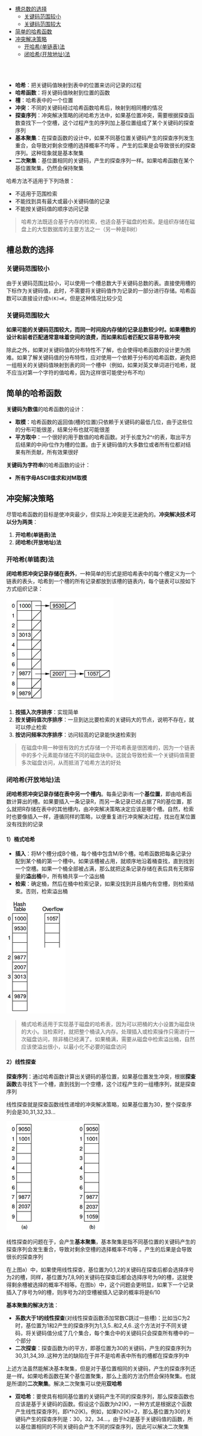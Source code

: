 * [槽总数的选择](#槽总数的选择)
    - [关键码范围较小](#关键码范围较小)
    - [关键码范围较大](#关键码范围较大)
* [简单的哈希函数](#简单的哈希函数)
* [冲突解决策略](#冲突解决策略)
    * [开哈希(单链表)法](#开哈希(单链表)法)
    * [闭哈希(开放地址)法](#闭哈希(开放地址)法)

<br>
<br>

* **哈希**：把关键码值映射到表中的位置来访问记录的过程
* **哈希函数**：将关键码值映射到位置的函数
* **槽**：哈希表中的一个位置
* **冲突**：不同的关键码经过哈希函数哈希后，映射到相同槽的情况
* **探查序列**：冲突解决策略的闭哈希方法中，如果基位置冲突，需要根据探查函数查找下一个空槽，这个过程产生的序列加上基位置组成了某个关键码的探查序列
* **基本聚集**：在探查函数的设计中，如果不同基位置关键码产生的探查序列发生重合，会导致对剩余空槽的选择概率不均等
。产生的后果是会导致很长的探查序列。这种现象就是基本聚集
* **二次聚集**：基位置相同的关键码，产生的探查序列一样。如果哈希函数在某个基位置聚集，仍然会保持聚集

哈希方法不适用于下列场景：

* 不适用于范围检索
* 不能找到具有最大或最小关键码值的记录
* 不能按关键码值的顺序访问记录

>哈希方法既适合基于内存的检索，也适合基于磁盘的检索。是组织存储在磁盘上的大型数据库的主要方法之一（另一种是B树）

## 槽总数的选择

### 关键码范围较小

由于关键码范围比较小，可以使用一个槽总数大于关键码总数的表。直接使用槽的下标作为关键码值，此时，不需要将关键码值作为记录的一部分进行存储。哈希函数可以直接设计成```h(K)=K```，但是这种情况比较少见

### 关键码范围较大

**如果可能的关键码范围较大，而同一时间段内存储的记录总数较少时。如果槽数的设计和前者匹配通常意味着空间的浪费，而如果和后者匹配又容易导致冲突**

除此之外，如果对关键码值的分布特性不了解，也会使得哈希函数的设计更为困难。如果了解关键码值的分布特性，应对使用一个依赖于分布的哈希函数，避免把一组相关的关键码值映射到表的同一个槽中（例如，如果对英文单词进行哈希，就不应当对第一个字符的值哈希，因为这样很可能使分布不均）

## 简单的哈希函数

**关键码为数值**的哈希函数的设计：

* **取模**：哈希函数的返回值(槽的位置)只依赖于关键码的最低几位，由于这些位的分布可能很差，结果分布也就可能很差
* **平方取中**：一个很好的用于数值的哈希函数。对于长度为2^r的表，取出平方后结果的中间r位作为槽的位置。由于关键码值的大多数位或者所有位都对结果有所贡献，所有效果很好

**关键码为字符串**的哈希函数的设计：

* **所有字母ASCII值求和对M取模**

## 冲突解决策略

尽管哈希函数的目标是使冲突最少，但实际上冲突是无法避免的。**冲突解决技术可以分为两类**：

1. **开哈希(单链表)法**
2. **闭哈希(开放地址)法**

### 开哈希(单链表)法

**闭哈希把冲突记录存储在表外**，一种简单的形式是把哈希表中的每个槽定义为一个链表的表头，哈希到一个槽的所有记录都放到该槽的链表内，每个链表可以按如下方式组织记录：

![](../pic/al-hash-1.png)

1. **按插入次序排序**：实现简单
2. **按关键码值次序排序**：一旦到达比要检索的关键码大的节点，说明不存在，就可以停止检索
3. **按访问频率次序排序**：访问较高的记录能快速检索到

>在磁盘中用一种很有效的方式存储一个开哈希表是很困难的，因为一个链表中的多个元素能存储在不同的磁盘块中。这就会导致检索一个关键码值需要多次磁盘访问，从而抵消了哈希方法的好处

### 闭哈希(开放地址)法

**闭哈希把冲突记录存储在表中另一个槽内**。每条记录i有一个**基位置**，即由哈希函数计算出的槽。如果要插入一条记录R，而另一条记录已经占据了R的基位置，那么就把R存储在表中的其他槽内，由冲突解决策略决定应该是哪个槽。自然，检索时也要像插入一样，遵循同样的策略，以便重复进行冲突解决过程，找出在某位置没有找到的记录

#### 1）桶式哈希

* **插入**：将M个槽分成B个桶，每个桶中包含M/B个槽。哈希函数把每条记录分配到某个桶的第一个槽中。如果该槽被占用，就顺序地沿着桶查找，直到找到一个空槽。如果一个桶全部被占满，那么就把这条记录存储在表后具有无限容量的**溢出桶**中，所有桶共享一个溢出桶
* **检索**：确定桶，然后在桶中检索记录，如果没找到并且桶内有空槽，则检索结束。否则，检索溢出桶

![](../pic/al-hash-3.png)

>桶式哈希适用于实现基于磁盘的哈希表，因为可以把桶的大小设置为磁盘块的大小。当检索时，就把整个桶读入内存。处理插入或检索操作只需进行一次磁盘访问，除非桶已经满了。如果桶满，需要从磁盘中检索溢出桶，自然应该使溢出很小，以最小化不必要的磁盘访问

#### 2）线性探查

**探查序列**：通过哈希函数计算出关键码的基位置，如果基位置发生冲突，根据**探查函数**去寻找下一个槽，直到找到一个空槽，这个过程产生的一组槽序列，就是探查序列

线性探查就是探查函数线性递增的冲突解决策略，如果基位置为30，整个探查序列会是30,31,32,33...

![](../pic/al-hash-2.png)

线性探查的问题在于，会产生**基本聚集**，基本聚集是指不同基位置的关键码产生的探查序列会发生重合，导致对剩余空槽的选择概率不均等
。产生的后果是会导致很长的探查序列

在上图a）中，如果使用线性探查，基位置为0,1,2的关键码在探查后都会选择序号为2的槽，同样，基位置为7,8,9的关键码在探查后都会选择序号为9的槽，这就使得剩余槽被选择的概率不相等。在图b）中，这个问题会更明显，如果下一个记录插入了序号为9的槽，则序号为2的空槽被插入记录的概率将是6/10

**基本聚集的解决方法**：

* **系数大于1的线性探查**(对线性探查函数添加常数C跳过一些槽)：比如当C为2时，基位置为1和2产生的探查序列为1,3,5..和2,4,6..这个方法对于不同关键码，将关键码值分成了几个集合，每个集合中的关键码只会探查所有槽中的一个部分
* **二次探查**：探查函数为i的平方，即基位置为30的关键码，产生的探查序列为30,31,34,39..这种方法的缺陷在于并不是哈希表中所有的槽都在探查序列中

上述方法虽然能解决基本聚集，但是对于基位置相同的关键码，产生的探查序列还是一样。如果哈希函数在某个基位置聚集，那么上面的方法仍然会保持聚集。也就是所谓的**二次聚集**。解决二次聚集可以使用**双哈希**

* **双哈希**：要使具有相同基位置的关键码产生不同的探查序列，那么探查函数也应该是基于关键码的函数。假设这个函数为h2(K)，一种方式是根据这个函数产生线性探查序列，即i\*h2(K)。例如，如果h2(K)=2，那么基位置为30的关键码产生的探查序列是：30，32，34...，由于h2是基于关键码值的函数，所以基位置相同的不同关键码会产生不同的探查序列，因此可以解决二次聚集